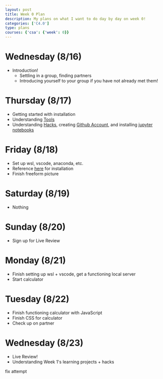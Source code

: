 ```yaml
---
layout: post
title: Week 0 Plan
description: My plans on what I want to do day by day on week 0!
categories: ['C4.0']
type: plans
courses: {'csa': {'week': 0}}
---
```


# Wednesday (8/16)
- Introduction!
    - Settling in a group, finding partners
    - Introducing yourself to your group if you have not already met them!

# Thursday (8/17)
- Getting started with installation 
- Understanding [Tools]({{site.baseurl}}c1.4/2023/08/15/Tools_Sprint.html)
- Understanding [Hacks]({{site.baseurl}}/2023/08/16/Tools_Equipment.html), creating [Github Account]({{site.baseurl}}/2023/08/16/Tools_Equipment.html), and installing [jupyter notebooks]({{site.baseurl}}/2023/08/16/Tools_Equipment.html)

# Friday (8/18)
- Set up wsl, vscode, anaconda, etc.
- Reference [here](https://nighthawkcoders.github.io/teacher//5.a/c4.1/2023/08/16/github_pages_setup_IPYNB_2_.html) for installation
- Finish freeform picture

# Saturday (8/19)
- Nothing

# Sunday (8/20)
- Sign up for Live Review

# Monday (8/21)
- Finish setting up wsl + vscode, get a functioning local server
- Start calculator

# Tuesday (8/22)
- Finish functioning calculator with JavaScript
- Finish CSS for calculator
- Check up on partner

# Wednesday (8/23)
- Live Review!
- Understanding Week 1's learning projects + hacks

fix attempt
